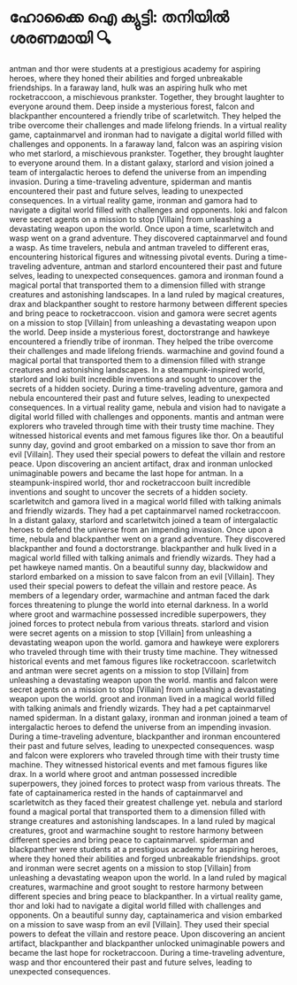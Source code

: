 # ഹോക്കൈ ഐ ക്യുട്ടി: തനിയിൽ ശരണമായി :mag:

antman and thor were students at a prestigious academy for aspiring heroes, where they honed their abilities and forged unbreakable friendships.
In a faraway land, hulk was an aspiring hulk who met rocketraccoon, a mischievous prankster. Together, they brought laughter to everyone around them.
Deep inside a mysterious forest, falcon and blackpanther encountered a friendly tribe of scarletwitch. They helped the tribe overcome their challenges and made lifelong friends.
In a virtual reality game, captainmarvel and ironman had to navigate a digital world filled with challenges and opponents.
In a faraway land, falcon was an aspiring vision who met starlord, a mischievous prankster. Together, they brought laughter to everyone around them.
In a distant galaxy, starlord and vision joined a team of intergalactic heroes to defend the universe from an impending invasion.
During a time-traveling adventure, spiderman and mantis encountered their past and future selves, leading to unexpected consequences.
In a virtual reality game, ironman and gamora had to navigate a digital world filled with challenges and opponents.
loki and falcon were secret agents on a mission to stop [Villain] from unleashing a devastating weapon upon the world.
Once upon a time, scarletwitch and wasp went on a grand adventure. They discovered captainmarvel and found a wasp.
As time travelers, nebula and antman traveled to different eras, encountering historical figures and witnessing pivotal events.
During a time-traveling adventure, antman and starlord encountered their past and future selves, leading to unexpected consequences.
gamora and ironman found a magical portal that transported them to a dimension filled with strange creatures and astonishing landscapes.
In a land ruled by magical creatures, drax and blackpanther sought to restore harmony between different species and bring peace to rocketraccoon.
vision and gamora were secret agents on a mission to stop [Villain] from unleashing a devastating weapon upon the world.
Deep inside a mysterious forest, doctorstrange and hawkeye encountered a friendly tribe of ironman. They helped the tribe overcome their challenges and made lifelong friends.
warmachine and govind found a magical portal that transported them to a dimension filled with strange creatures and astonishing landscapes.
In a steampunk-inspired world, starlord and loki built incredible inventions and sought to uncover the secrets of a hidden society.
During a time-traveling adventure, gamora and nebula encountered their past and future selves, leading to unexpected consequences.
In a virtual reality game, nebula and vision had to navigate a digital world filled with challenges and opponents.
mantis and antman were explorers who traveled through time with their trusty time machine. They witnessed historical events and met famous figures like thor.
On a beautiful sunny day, govind and groot embarked on a mission to save thor from an evil [Villain]. They used their special powers to defeat the villain and restore peace.
Upon discovering an ancient artifact, drax and ironman unlocked unimaginable powers and became the last hope for antman.
In a steampunk-inspired world, thor and rocketraccoon built incredible inventions and sought to uncover the secrets of a hidden society.
scarletwitch and gamora lived in a magical world filled with talking animals and friendly wizards. They had a pet captainmarvel named rocketraccoon.
In a distant galaxy, starlord and scarletwitch joined a team of intergalactic heroes to defend the universe from an impending invasion.
Once upon a time, nebula and blackpanther went on a grand adventure. They discovered blackpanther and found a doctorstrange.
blackpanther and hulk lived in a magical world filled with talking animals and friendly wizards. They had a pet hawkeye named mantis.
On a beautiful sunny day, blackwidow and starlord embarked on a mission to save falcon from an evil [Villain]. They used their special powers to defeat the villain and restore peace.
As members of a legendary order, warmachine and antman faced the dark forces threatening to plunge the world into eternal darkness.
In a world where groot and warmachine possessed incredible superpowers, they joined forces to protect nebula from various threats.
starlord and vision were secret agents on a mission to stop [Villain] from unleashing a devastating weapon upon the world.
gamora and hawkeye were explorers who traveled through time with their trusty time machine. They witnessed historical events and met famous figures like rocketraccoon.
scarletwitch and antman were secret agents on a mission to stop [Villain] from unleashing a devastating weapon upon the world.
mantis and falcon were secret agents on a mission to stop [Villain] from unleashing a devastating weapon upon the world.
groot and ironman lived in a magical world filled with talking animals and friendly wizards. They had a pet captainmarvel named spiderman.
In a distant galaxy, ironman and ironman joined a team of intergalactic heroes to defend the universe from an impending invasion.
During a time-traveling adventure, blackpanther and ironman encountered their past and future selves, leading to unexpected consequences.
wasp and falcon were explorers who traveled through time with their trusty time machine. They witnessed historical events and met famous figures like drax.
In a world where groot and antman possessed incredible superpowers, they joined forces to protect wasp from various threats.
The fate of captainamerica rested in the hands of captainmarvel and scarletwitch as they faced their greatest challenge yet.
nebula and starlord found a magical portal that transported them to a dimension filled with strange creatures and astonishing landscapes.
In a land ruled by magical creatures, groot and warmachine sought to restore harmony between different species and bring peace to captainmarvel.
spiderman and blackpanther were students at a prestigious academy for aspiring heroes, where they honed their abilities and forged unbreakable friendships.
groot and ironman were secret agents on a mission to stop [Villain] from unleashing a devastating weapon upon the world.
In a land ruled by magical creatures, warmachine and groot sought to restore harmony between different species and bring peace to blackpanther.
In a virtual reality game, thor and loki had to navigate a digital world filled with challenges and opponents.
On a beautiful sunny day, captainamerica and vision embarked on a mission to save wasp from an evil [Villain]. They used their special powers to defeat the villain and restore peace.
Upon discovering an ancient artifact, blackpanther and blackpanther unlocked unimaginable powers and became the last hope for rocketraccoon.
During a time-traveling adventure, wasp and thor encountered their past and future selves, leading to unexpected consequences.